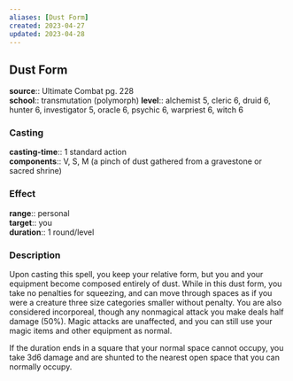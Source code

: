```yaml
---
aliases: [Dust Form]
created: 2023-04-27
updated: 2023-04-28
---
```


## Dust Form

**source**:: Ultimate Combat pg. 228  
**school**:: transmutation (polymorph)
**level**:: alchemist 5, cleric 6, druid 6, hunter 6, investigator 5, oracle 6, psychic 6, warpriest 6, witch 6

### Casting

**casting-time**:: 1 standard action  
**components**:: V, S, M (a pinch of dust gathered from a gravestone or sacred shrine)

### Effect

**range**:: personal  
**target**:: you  
**duration**:: 1 round/level

### Description

Upon casting this spell, you keep your relative form, but you and your equipment become composed entirely of dust. While in this dust form, you take no penalties for squeezing, and can move through spaces as if you were a creature three size categories smaller without penalty. You are also considered incorporeal, though any nonmagical attack you make deals half damage (50%). Magic attacks are unaffected, and you can still use your magic items and other equipment as normal.  
  
If the duration ends in a square that your normal space cannot occupy, you take 3d6 damage and are shunted to the nearest open space that you can normally occupy.
